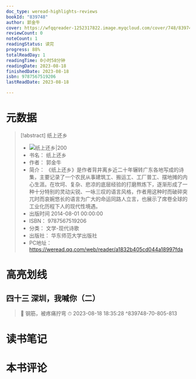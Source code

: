 ```yaml
---
doc_type: weread-highlights-reviews
bookId: "839748"
author: 郭金牛
cover: https://wfqqreader-1252317822.image.myqcloud.com/cover/748/839748/t7_839748.jpg
reviewCount: 0
noteCount: 1
readingStatus: 读完
progress: 88%
totalReadDay: 1
readingTime: 0小时58分钟
readingDate: 2023-08-18
finishedDate: 2023-08-18
isbn: 9787567519206
lastReadDate: 2023-08-18

---
```

# 元数据
> [!abstract] 纸上还乡
> - ![ 纸上还乡|200](https://wfqqreader-1252317822.image.myqcloud.com/cover/748/839748/t7_839748.jpg)
> - 书名： 纸上还乡
> - 作者： 郭金牛
> - 简介： 《纸上还乡》是作者背井离乡近二十年辗转广东各地写成的诗集，主要记录了一个农民从事建筑工、搬运工、工厂普工、摆地摊的内心生涯。在坎坷、复杂、悲凉的底层经验的打磨熬炼下，逐渐形成了一种十分特别的灵动尖锐、一咏三叹的语言风格，作者用这种时而破碎突兀时而哀婉悠长的语言为广大的命运同路人立言，也展示了席卷全球的工业化历程下人的现代性境遇。
> - 出版时间 2014-08-01 00:00:00
> - ISBN： 9787567519206
> - 分类： 文学-现代诗歌
> - 出版社： 华东师范大学出版社
> - PC地址：https://weread.qq.com/web/reader/a1832b405cd044a18997fda

# 高亮划线

## 四十三 深圳，我喊你（二）

> 📌 钢筋，被疼痛拧弯 
> ⏱ 2023-08-18 18:35:28 ^839748-70-805-813

# 读书笔记

# 本书评论
